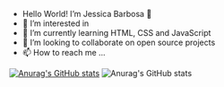- Hello World! I’m Jessica Barbosa :wave:
- 👀 I’m interested in
- 🌱 I’m currently learning HTML, CSS and JavaScript
- 💞️ I’m looking to collaborate on open source projects
- 📫 How to reach me ...

<!---
Jesk-ABES/Jesk-ABES is a ✨ special ✨ repository because its `README.md` (this file) appears on your GitHub profile.
You can click the Preview link to take a look at your changes.
--->

[![Anurag's GitHub stats](https://github-readme-stats.vercel.app/api?username=Jesk-ABES)](https://github.com/anuraghazra/github-readme-stats)
![Anurag's GitHub stats](https://github-readme-stats.vercel.app/api?username=anuraghazra&show_icons=true&theme=synthwave)
